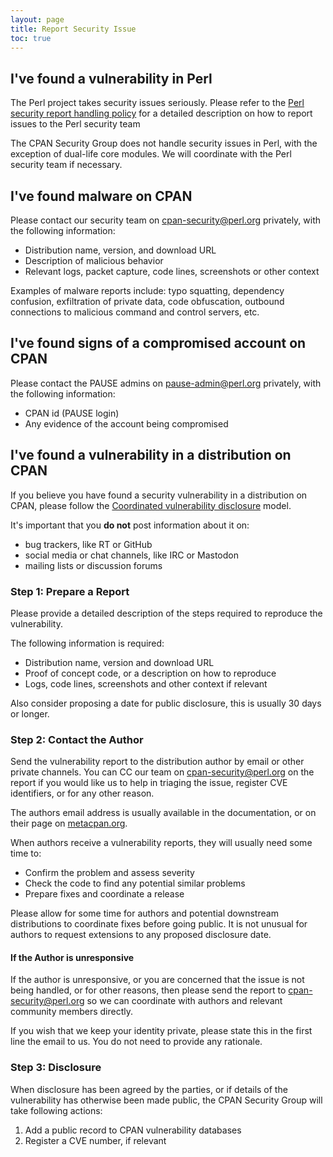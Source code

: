 ```yaml
---
layout: page
title: Report Security Issue
toc: true
---
```


## I've found a vulnerability in Perl

The Perl project takes security issues seriously.
Please refer to the [Perl security report handling policy](https://perldoc.perl.org/perlsecpolicy) for a detailed description on how to report issues to the Perl security team

The CPAN Security Group does not handle security issues in Perl, with the exception of dual-life core modules.
We will coordinate with the Perl security team if necessary.


## I've found malware on CPAN

Please contact our security team on [cpan-security@perl.org](mailto:cpan-security@perl.org) privately, with the following information:

- Distribution name, version, and download URL
- Description of malicious behavior
- Relevant logs, packet capture, code lines, screenshots or other context

Examples of malware reports include: typo squatting, dependency confusion, exfiltration of private data, code obfuscation, outbound connections to malicious command and control servers, etc.


## I've found signs of a compromised account on CPAN

Please contact the PAUSE admins on [pause-admin@perl.org](mailto:pause-admin@perl.org) privately, with the following information:

- CPAN id (PAUSE login)
- Any evidence of the account being compromised


## I've found a vulnerability in a distribution on CPAN

If you believe you have found a security vulnerability in a distribution on CPAN, please follow the [Coordinated vulnerability disclosure](https://en.wikipedia.org/wiki/Coordinated_vulnerability_disclosure) model.

It's important that you **do not** post information about it on:
- bug trackers, like RT or GitHub
- social media or chat channels, like IRC or Mastodon
- mailing lists or discussion forums


### Step 1: Prepare a Report

Please provide a detailed description of the steps required to reproduce the vulnerability.

The following information is required:

- Distribution name, version and download URL
- Proof of concept code, or a description on how to reproduce
- Logs, code lines, screenshots and other context if relevant

Also consider proposing a date for public disclosure, this is usually 30 days or longer.


### Step 2: Contact the Author

Send the vulnerability report to the distribution author by email or other private channels.
You can CC our team on [cpan-security@perl.org](mailto:cpan-security@perl.org) on the report if you would like us to help in triaging the issue, register CVE identifiers, or for any other reason.

The authors email address is usually available in the documentation, or on their page on [metacpan.org](https://metacpan.org/).

When authors receive a vulnerability reports, they will usually need some time to:

- Confirm the problem and assess severity
- Check the code to find any potential similar problems
- Prepare fixes and coordinate a release

Please allow for some time for authors and potential downstream distributions to coordinate fixes before going public.
It is not unusual for authors to request extensions to any proposed disclosure date.


#### If the Author is unresponsive

If the author is unresponsive, or you are concerned that the issue is not being handled, or for other reasons, then please send the report to [cpan-security@perl.org](mailto:cpan-security@perl.org) so we can coordinate with authors and relevant community members directly.

If you wish that we keep your identity private, please state this in the first line  the email to us.
You do not need to provide any rationale.


### Step 3: Disclosure

When disclosure has been agreed by the parties, or if details of the vulnerability has otherwise been made public, the CPAN Security Group will take following actions:

1. Add a public record to CPAN vulnerability databases
2. Register a CVE number, if relevant
